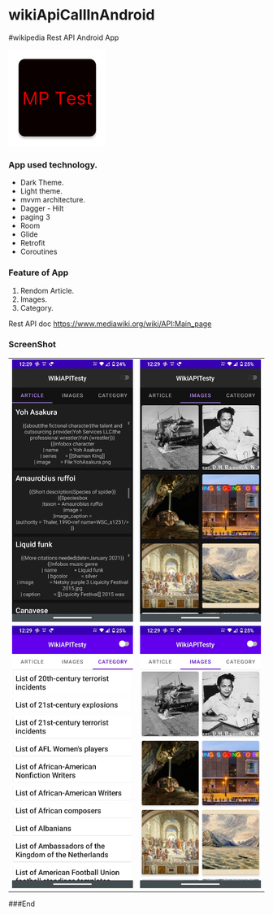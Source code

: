 # wikiApiCallInAndroid
#wikipedia Rest API Android App

![](https://raw.githubusercontent.com/murleepatle/wikiApiCallInAndroid/master/app/src/main/res/mipmap-xxxhdpi/ic_launcher.png)



### App used technology.
- Dark Theme.
- Light theme.
- mvvm architecture.
- Dagger - Hilt
- paging 3
- Room
- Glide
- Retrofit
- Coroutines

### Feature of App
1. Rendom  Article.
2. Images.
3. Category.

Rest API doc  https://www.mediawiki.org/wiki/API:Main_page

### ScreenShot

|   |   |
| ------------ | ------------ |
| ![](https://raw.githubusercontent.com/murleepatle/wikiApiCallInAndroid/master/screenshot/img-Screenshot1.jpeg)  |  ![](https://raw.githubusercontent.com/murleepatle/wikiApiCallInAndroid/master/screenshot/img-Screenshot2.jpeg) | ![](https://raw.githubusercontent.com/murleepatle/wikiApiCallInAndroid/master/screenshot/img-Screenshot3.jpeg)
|  ![](https://raw.githubusercontent.com/murleepatle/wikiApiCallInAndroid/master/screenshot/img-Screenshot4.jpeg)  |  ![](https://raw.githubusercontent.com/murleepatle/wikiApiCallInAndroid/master/screenshot/img-Screenshot5.jpeg) | ![](https://raw.githubusercontent.com/murleepatle/wikiApiCallInAndroid/master/screenshot/img-Screenshot6.jpeg)



###End
